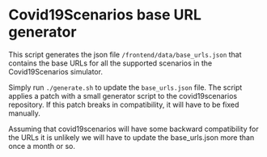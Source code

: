 # Covid19Scenarios base URL generator

This script generates the json file `/frontend/data/base_urls.json` that contains the base URLs for all the supported scenarios in the Covid19Scenarios simulator.

Simply run `./generate.sh` to update the `base_urls.json` file. The script applies a patch with a small generator script to the covid19scenarios repository. If this patch breaks in compatibility, it will have to be fixed manually.

Assuming that covid19scenarios will have some backward compatibility for the URLs it is unlikely we will have to update the base_urls.json more than once a month or so.